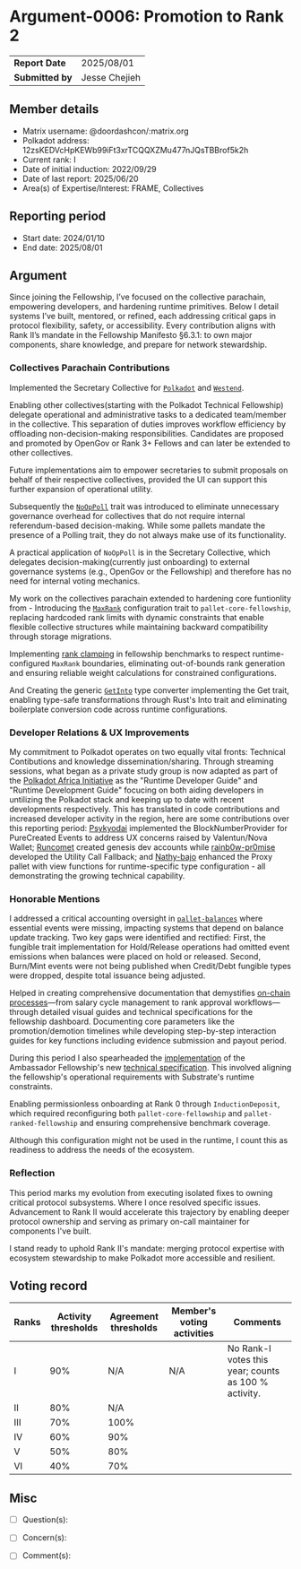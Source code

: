 # Argument-0006: Promotion to Rank 2

|                 |                                                                                             |
| --------------- | ------------------------------------------------------------------------------------------- |
| **Report Date** | 2025/08/01                                                             |
| **Submitted by**| Jesse Chejieh                                                                        |


## Member details

- Matrix username: @doordashcon/:matrix.org
- Polkadot address: 12zsKEDVcHpKEWb99iFt3xrTCQQXZMu477nJQsTBBrof5k2h
- Current rank: I
- Date of initial induction: 2022/09/29
- Date of last report: 2025/06/20
- Area(s) of Expertise/Interest: FRAME, Collectives


## Reporting period

- Start date: 2024/01/10
- End date: 2025/08/01


## Argument
Since joining the Fellowship, I’ve focused on the collective parachain, empowering developers, and hardening runtime primitives. Below I detail systems I’ve built, mentored, or refined, each addressing critical gaps in protocol flexibility, safety, or accessibility. Every contribution aligns with Rank II’s mandate in the Fellowship Manifesto §6.3.1: to own major components, share knowledge, and prepare for network stewardship.


### Collectives Parachain Contributions

Implemented the Secretary Collective for [`Polkadot`](https://github.com/polkadot-fellows/runtimes/pull/347) and [`Westend`](https://github.com/paritytech/polkadot-sdk/pull/9024).

Enabling other collectives(starting with the Polkadot Technical Fellowship) delegate operational and administrative tasks to a dedicated team/member in the collective. This separation of duties improves workflow efficiency by offloading non-decision-making responsibilities. Candidates are proposed and promoted by OpenGov or Rank 3+ Fellows and can later be extended to other collectives.

Future implementations aim to empower secretaries to submit proposals on behalf of their respective collectives, provided the UI can support this further expansion of operational utility.


Subsequently the [`NoOpPoll`](https://github.com/paritytech/polkadot-sdk/pull/5311) trait was introduced to eliminate unnecessary governance overhead for collectives that do not require internal referendum-based decision-making. While some pallets mandate the presence of a Polling trait, they do not always make use of its functionality.

A practical application of `NoOpPoll` is in the Secretary Collective, which delegates decision-making(currently just onboarding) to external governance systems (e.g., OpenGov or the Fellowship) and therefore has no need for internal voting mechanics.

My work on the collectives parachain extended to hardening core funtionlity from - Introducing the [`MaxRank`](https://github.com/paritytech/polkadot-sdk/pull/3393) configuration trait to `pallet-core-fellowship`, replacing hardcoded rank limits with dynamic constraints that enable flexible collective structures while maintaining backward compatibility through storage migrations.

Implementing [rank clamping](https://github.com/paritytech/polkadot-sdk/pull/7720) in fellowship benchmarks to respect runtime-configured `MaxRank` boundaries, eliminating out-of-bounds rank generation and ensuring reliable weight calculations for constrained configurations.

And Creating the generic [`GetInto`](https://github.com/paritytech/parity-common/pull/909) type converter implementing the Get trait, enabling type-safe transformations through Rust's Into trait and eliminating boilerplate conversion code across runtime configurations.


### Developer Relations & UX Improvements

My commitment to Polkadot operates on two equally vital fronts: Technical Contibutions and knowledge dissemination/sharing. Through streaming sessions, what began as a private study group is now adapted as part of the [Polkadot Africa Initiative](https://www.youtube.com/watch?v=4b46skkPMi4&list=PL9kJus-1a41k2QQAdhcUFto6-XGrYq0La&index=2) as the "Runtime Developer Guide" and "Runtime Development Guide" focucing on both aiding developers in untilizing the Polkadot stack and keeping up to date with recent developments respectively. This has translated in code contributions and increased developer activity in the region, here are some contributions over this reporting period: [Psykyodai](https://github.com/paritytech/polkadot-sdk/pull/9107) implemented the BlockNumberProvider for PureCreated Events to address UX concerns raised by Valentun/Nova Wallet; [Runcomet](https://github.com/paritytech/polkadot-sdk/pull/6267) created genesis dev accounts while [rainb0w-pr0mise](https://github.com/paritytech/polkadot-sdk/pull/6321) developed the Utility Call Fallback; and [Nathy-bajo](https://github.com/paritytech/polkadot-sdk/pull/7320) enhanced the Proxy pallet with view functions for runtime-specific type configuration - all demonstrating the growing technical capability.



### Honorable Mentions

I addressed a critical accounting oversight in [`pallet-balances`](https://github.com/paritytech/polkadot-sdk/issues/6974) where essential events were missing, impacting systems that depend on balance update tracking. Two key gaps were identified and rectified: First, the fungible trait implementation for Hold/Release operations had omitted event emissions when balances were placed on hold or released. Second, Burn/Mint events were not being published when Credit/Debt fungible types were dropped, despite total issuance being adjusted.

Helped in creating comprehensive documentation that demystifies [on-chain processes](https://github.com/polkadot-fellows/dashboard/pull/134)—from salary cycle management to rank approval workflows—through detailed visual guides and technical specifications for the fellowship dashboard. Documenting core parameters like the promotion/demotion timelines while developing step-by-step interaction guides for key functions including evidence submission and payout period.

During this period I also spearheaded the [implementation](https://github.com/polkadot-fellows/runtimes/pull/736) of the Ambassador Fellowship's new [technical specification](https://docs.google.com/document/d/1Y9O8AoRx-4g0kAwOZAEblTu8RSAUgnqNSzie_TXy0go/edit?tab=t.y6mnd3cxgh81). This involved aligning the fellowship's operational requirements with Substrate's runtime constraints.

Enabling permissionless onboarding at Rank 0 through `InductionDeposit`, which required reconfiguring both `pallet-core-fellowship` and `pallet-ranked-fellowship` and ensuring comprehensive benchmark coverage.

Although this configuration might not be used in the runtime, I count this as readiness to address the needs of the ecosystem.


### Reflection

This period marks my evolution from executing isolated fixes to owning critical protocol subsystems. Where I once resolved specific issues. Advancement to Rank II would accelerate this trajectory by enabling deeper protocol ownership and serving as primary on-call maintainer for components I've built.

I stand ready to uphold Rank II's mandate: merging protocol expertise with ecosystem stewardship to make Polkadot more accessible and resilient.

## Voting record

|  Ranks | Activity thresholds | Agreement thresholds | Member's voting activities | Comments |
|---|---|---|---|---|
|I  |90%   |N/A   | N/A  | No Rank-I votes this year; counts as 100 % activity. |
|II |80%   |N/A   |   |  |
|III|70%   |100%  |   |  |
|IV |60%   |90%   |   |  |
|V  |50%   |80%   |   |  |
|VI |40%   |70%   |   |  |


## Misc

- [ ] Question(s): 

- [ ] Concern(s): 

- [ ] Comment(s): 

